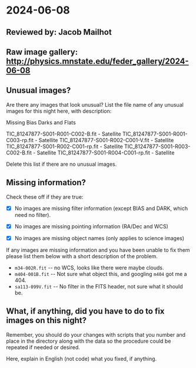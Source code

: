 # 2024-06-08

## Reviewed by:   Jacob Mailhot

## Raw image gallery: http://physics.mnstate.edu/feder_gallery/2024-06-08

## Unusual images?

Are there any images that look unusual? List the file name of any unusual images for this night here, with description:

Missing Bias Darks and Flats

TIC_81247877-S001-R001-C002-B.fit - Satellite
TIC_81247877-S001-R001-C003-rp.fit - Satellite
TIC_81247877-S001-R002-C001-V.fit - Satellite
TIC_81247877-S001-R002-C001-rp.fit - Satellite
TIC_81247877-S001-R003-C002-B.fit - Satellite
TIC_81247877-S001-R004-C001-rp.fit - Satellite


Delete this list if there are no unusual images.

## Missing information?

Check these off if they are true:

- [x] No images are missing filter information (except BIAS and DARK, which need no filter).
- [x] No images are missing pointing information (RA/Dec and WCS)
- [x] No images are missing object names (only applies to science images)


If any images are missing information and you have been unable to fix them please list
them below with a short description of the problem.

+ `m34-002R.fit` -- no WCS, looks like there were maybe clouds.
+ `m404-001B.fit` -- Not sure what object this, and googling `m404` got me a 404.
+ `sa113-099V.fit` -- No filter in the FITS header, not sure what it should be.

## What, if anything, did you have to do to fix images on this night?

Remember, you should do your changes with scripts that you number and place in the
directory along with the data so the procedure could be repeated if needed or
desired.

Here, explain in English (not code) what you fixed, if anything.
